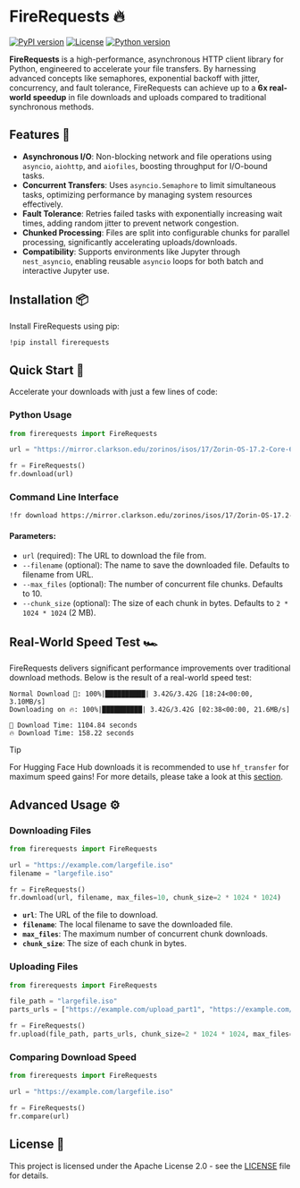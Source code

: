 # FireRequests 🔥

[![PyPI version](https://img.shields.io/pypi/v/firerequests.svg)](https://pypi.org/project/firerequests/)  [![License](https://img.shields.io/pypi/l/firerequests.svg)](https://github.com/rishiraj/firerequests/blob/main/LICENSE)  [![Python version](https://img.shields.io/pypi/pyversions/firerequests.svg)](https://pypi.org/project/firerequests/)

**FireRequests** is a high-performance, asynchronous HTTP client library for Python, engineered to accelerate your file transfers. By harnessing advanced concepts like semaphores, exponential backoff with jitter, concurrency, and fault tolerance, FireRequests can achieve up to a **6x real-world speedup** in file downloads and uploads compared to traditional synchronous methods.

## Features 🚀

- **Asynchronous I/O**: Non-blocking network and file operations using `asyncio`, `aiohttp`, and `aiofiles`, boosting throughput for I/O-bound tasks.
- **Concurrent Transfers**: Uses `asyncio.Semaphore` to limit simultaneous tasks, optimizing performance by managing system resources effectively.
- **Fault Tolerance**: Retries failed tasks with exponentially increasing wait times, adding random jitter to prevent network congestion.
- **Chunked Processing**: Files are split into configurable chunks for parallel processing, significantly accelerating uploads/downloads.
- **Compatibility**: Supports environments like Jupyter through `nest_asyncio`, enabling reusable `asyncio` loops for both batch and interactive Jupyter use.

## Installation 📦

Install FireRequests using pip:

```bash
!pip install firerequests
```

## Quick Start 🏁

Accelerate your downloads with just a few lines of code:

### Python Usage

```python
from firerequests import FireRequests

url = "https://mirror.clarkson.edu/zorinos/isos/17/Zorin-OS-17.2-Core-64-bit.iso"

fr = FireRequests()
fr.download(url)
```

### Command Line Interface

```bash
!fr download https://mirror.clarkson.edu/zorinos/isos/17/Zorin-OS-17.2-Core-64-bit.iso
```

#### Parameters:
- `url` (required): The URL to download the file from.
- `--filename` (optional): The name to save the downloaded file. Defaults to filename from URL.
- `--max_files` (optional): The number of concurrent file chunks. Defaults to 10.
- `--chunk_size` (optional): The size of each chunk in bytes. Defaults to `2 * 1024 * 1024` (2 MB).

## Real-World Speed Test 🏎️

FireRequests delivers significant performance improvements over traditional download methods. Below is the result of a real-world speed test:

```plaintext
Normal Download 🐌: 100%|██████████| 3.42G/3.42G [18:24<00:00, 3.10MB/s]
Downloading on 🔥: 100%|██████████| 3.42G/3.42G [02:38<00:00, 21.6MB/s]

🐌 Download Time: 1104.84 seconds
🔥 Download Time: 158.22 seconds
```

> [!TIP]
> For Hugging Face Hub downloads it is recommended to use `hf_transfer` for maximum speed gains!
> For more details, please take a look at this [section](https://huggingface.co/docs/huggingface_hub/hf_transfer).

## Advanced Usage ⚙️

### Downloading Files

```python
from firerequests import FireRequests

url = "https://example.com/largefile.iso"
filename = "largefile.iso"

fr = FireRequests()
fr.download(url, filename, max_files=10, chunk_size=2 * 1024 * 1024)
```

- **`url`**: The URL of the file to download.
- **`filename`**: The local filename to save the downloaded file.
- **`max_files`**: The maximum number of concurrent chunk downloads.
- **`chunk_size`**: The size of each chunk in bytes.

### Uploading Files

```python
from firerequests import FireRequests

file_path = "largefile.iso"
parts_urls = ["https://example.com/upload_part1", "https://example.com/upload_part2", ...]

fr = FireRequests()
fr.upload(file_path, parts_urls, chunk_size=2 * 1024 * 1024, max_files=10)
```

### Comparing Download Speed

```python
from firerequests import FireRequests

url = "https://example.com/largefile.iso"

fr = FireRequests()
fr.compare(url)
```

## License 📄

This project is licensed under the Apache License 2.0 - see the [LICENSE](https://github.com/rishiraj/firerequests/blob/main/LICENSE) file for details.
